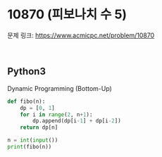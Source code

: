 # 10870 (피보나치 수 5)

문제 링크: <https://www.acmicpc.net/problem/10870>

<br>

## Python3

Dynamic Programming (Bottom-Up)

```python
def fibo(n):
    dp = [0, 1]
    for i in range(2, n+1):
        dp.append(dp[i-1] + dp[i-2])
    return dp[n]

n = int(input())
print(fibo(n))
```
